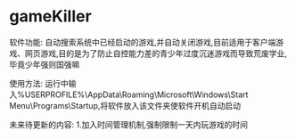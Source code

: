 # gameKiller

软件功能:
自动搜索系统中已经启动的游戏,并自动关闭游戏,目前适用于客户端游戏、网页游戏,目的是为了防止自控能力差的青少年过度沉迷游戏而导致荒废学业,毕竟少年强则国强嘛

使用方法:
运行中输入%USERPROFILE%\AppData\Roaming\Microsoft\Windows\Start Menu\Programs\Startup,将软件放入该文件夹使软件开机自动启动

未来待更新的内容:
1.加入时间管理机制,强制限制一天内玩游戏的时间




